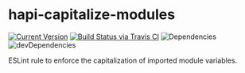 # hapi-capitalize-modules

[![Current Version](https://img.shields.io/npm/v/hapi-capitalize-modules.svg)](https://www.npmjs.org/package/hapi-capitalize-modules)
[![Build Status via Travis CI](https://travis-ci.org/continuationlabs/hapi-capitalize-modules.svg?branch=master)](https://travis-ci.org/continuationlabs/hapi-capitalize-modules)
![Dependencies](http://img.shields.io/david/continuationlabs/hapi-capitalize-modules.svg)
![devDependencies](http://img.shields.io/david/dev/continuationlabs/hapi-capitalize-modules.svg)

ESLint rule to enforce the capitalization of imported module variables.
